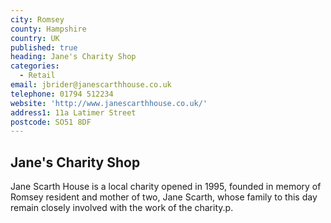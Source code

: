 ```yaml
---
city: Romsey
county: Hampshire
country: UK
published: true
heading: Jane's Charity Shop
categories:
  - Retail
email: jbrider@janescarthhouse.co.uk
telephone: 01794 512234
website: 'http://www.janescarthhouse.co.uk/'
address1: 11a Latimer Street
postcode: SO51 8DF
---
```

## Jane's Charity Shop

Jane Scarth House is a local charity opened in 1995, founded in memory of Romsey resident and mother of two, Jane Scarth, whose family to this day remain closely involved with the work of the charity.p.
